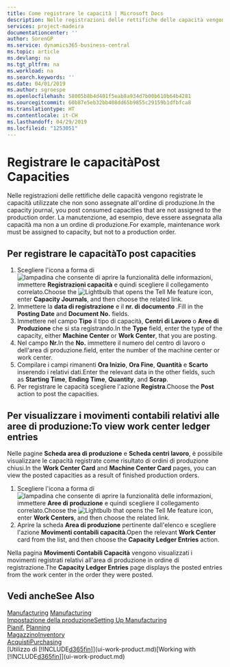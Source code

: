 ```yaml
---
title: Come registrare le capacità | Microsoft Docs
description: Nelle registrazioni delle rettifiche delle capacità vengono registrate le capacità utilizzate che non sono assegnate all'ordine di produzione. La manutenzione, ad esempio, deve essere assegnata alla capacità ma non a un ordine di produzione.
services: project-madeira
documentationcenter: ''
author: SorenGP
ms.service: dynamics365-business-central
ms.topic: article
ms.devlang: na
ms.tgt_pltfrm: na
ms.workload: na
ms.search.keywords: ''
ms.date: 04/01/2019
ms.author: sgroespe
ms.openlocfilehash: 58005b8b4d401f5eab8a934d7b00b610b64b4281
ms.sourcegitcommit: 60b87e5eb32bb408dd65b9855c29159b1dfbfca8
ms.translationtype: HT
ms.contentlocale: it-CH
ms.lasthandoff: 04/29/2019
ms.locfileid: "1253051"
---
```

# <a name="post-capacities"></a><span data-ttu-id="f9941-104">Registrare le capacità</span><span class="sxs-lookup"><span data-stu-id="f9941-104">Post Capacities</span></span>
<span data-ttu-id="f9941-105">Nelle registrazioni delle rettifiche delle capacità vengono registrate le capacità utilizzate che non sono assegnate all'ordine di produzione.</span><span class="sxs-lookup"><span data-stu-id="f9941-105">In the capacity journal, you post consumed capacities that are not assigned to the production order.</span></span> <span data-ttu-id="f9941-106">La manutenzione, ad esempio, deve essere assegnata alla capacità ma non a un ordine di produzione.</span><span class="sxs-lookup"><span data-stu-id="f9941-106">For example, maintenance work must be assigned to capacity, but not to a production order.</span></span>  

## <a name="to-post-capacities"></a><span data-ttu-id="f9941-107">Per registrare le capacità</span><span class="sxs-lookup"><span data-stu-id="f9941-107">To post capacities</span></span>  
1.  <span data-ttu-id="f9941-108">Scegliere l'icona a forma di ![lampadina che consente di aprire la funzionalità delle informazioni](media/ui-search/search_small.png "Informazioni sull'operazione che si desidera eseguire"), immettere **Registrazioni capacità** e quindi scegliere il collegamento correlato.</span><span class="sxs-lookup"><span data-stu-id="f9941-108">Choose the ![Lightbulb that opens the Tell Me feature](media/ui-search/search_small.png "Tell me what you want to do") icon, enter **Capacity Journals**, and then choose the related link.</span></span>  
2.  <span data-ttu-id="f9941-109">Immettere la **data di registrazione** e il **nr. di documento** .</span><span class="sxs-lookup"><span data-stu-id="f9941-109">Fill in the **Posting Date** and **Document No.** fields.</span></span>  
3.  <span data-ttu-id="f9941-110">Immettere nel campo **Tipo** il tipo di capacità, **Centri di Lavoro** o **Aree di Produzione** che si sta registrando.</span><span class="sxs-lookup"><span data-stu-id="f9941-110">In the **Type** field, enter the type of the capacity, either **Machine Center** or **Work Center**, that you are posting.</span></span>  
4.  <span data-ttu-id="f9941-111">Nel campo **Nr.**</span><span class="sxs-lookup"><span data-stu-id="f9941-111">In the **No.**</span></span> <span data-ttu-id="f9941-112">immettere il numero del centro di lavoro o dell'area di produzione.</span><span class="sxs-lookup"><span data-stu-id="f9941-112">field, enter the number of the machine center or work center.</span></span>  
5.  <span data-ttu-id="f9941-113">Compilare i campi rimanenti **Ora Inizio**, **Ora Fine**, **Quantità** e **Scarto** inserendo i relativi dati.</span><span class="sxs-lookup"><span data-stu-id="f9941-113">Enter the relevant data in the other fields, such as **Starting Time**, **Ending Time**, **Quantity**, and **Scrap**.</span></span>  
6.  <span data-ttu-id="f9941-114">Per registrare le capacità scegliere l'azione **Registra**.</span><span class="sxs-lookup"><span data-stu-id="f9941-114">Choose the **Post** action to post the capacities.</span></span>  

## <a name="to-view-work-center-ledger-entries"></a><span data-ttu-id="f9941-115">Per visualizzare i movimenti contabili relativi alle aree di produzione:</span><span class="sxs-lookup"><span data-stu-id="f9941-115">To view work center ledger entries</span></span>  
<span data-ttu-id="f9941-116">Nelle pagine **Scheda area di produzione** e **Scheda centri lavoro**, è possibile visualizzare le capacità registrate come risultato di ordini di produzione chiusi.</span><span class="sxs-lookup"><span data-stu-id="f9941-116">In the **Work Center Card** and **Machine Center Card** pages, you can view the posted capacities as a result of finished production orders.</span></span>    
1.  <span data-ttu-id="f9941-117">Scegliere l'icona a forma di ![lampadina che consente di aprire la funzionalità delle informazioni](media/ui-search/search_small.png "Informazioni sull'operazione che si desidera eseguire"), immettere **Aree di produzione** e quindi scegliere il collegamento correlato.</span><span class="sxs-lookup"><span data-stu-id="f9941-117">Choose the ![Lightbulb that opens the Tell Me feature](media/ui-search/search_small.png "Tell me what you want to do") icon, enter **Work Centers**, and then choose the related link.</span></span>  
2.  <span data-ttu-id="f9941-118">Aprire la scheda **Area di produzione** pertinente dall'elenco e scegliere l'azione **Movimenti contabili capacità**.</span><span class="sxs-lookup"><span data-stu-id="f9941-118">Open the relevant **Work Center** card from the list, and then choose the **Capacity Ledger Entries** action.</span></span>  

<span data-ttu-id="f9941-119">Nella pagina **Movimenti Contabili Capacità** vengono visualizzati i movimenti registrati relativi all'area di produzione in ordine di registrazione.</span><span class="sxs-lookup"><span data-stu-id="f9941-119">The **Capacity Ledger Entries** page displays the posted entries from the work center in the order they were posted.</span></span>   

## <a name="see-also"></a><span data-ttu-id="f9941-120">Vedi anche</span><span class="sxs-lookup"><span data-stu-id="f9941-120">See Also</span></span>  
<span data-ttu-id="f9941-121">[Manufacturing](production-manage-manufacturing.md)  </span><span class="sxs-lookup"><span data-stu-id="f9941-121">[Manufacturing](production-manage-manufacturing.md)  </span></span>  
[<span data-ttu-id="f9941-122">Impostazione della produzione</span><span class="sxs-lookup"><span data-stu-id="f9941-122">Setting Up Manufacturing</span></span>](production-configure-production-processes.md)  
<span data-ttu-id="f9941-123">[Pianif.](production-planning.md)    </span><span class="sxs-lookup"><span data-stu-id="f9941-123">[Planning](production-planning.md)    </span></span>  
[<span data-ttu-id="f9941-124">Magazzino</span><span class="sxs-lookup"><span data-stu-id="f9941-124">Inventory</span></span>](inventory-manage-inventory.md)  
[<span data-ttu-id="f9941-125">Acquisti</span><span class="sxs-lookup"><span data-stu-id="f9941-125">Purchasing</span></span>](purchasing-manage-purchasing.md)  
<span data-ttu-id="f9941-126">[Utilizzo di [!INCLUDE[d365fin](includes/d365fin_md.md)]](ui-work-product.md)</span><span class="sxs-lookup"><span data-stu-id="f9941-126">[Working with [!INCLUDE[d365fin](includes/d365fin_md.md)]](ui-work-product.md)</span></span>
